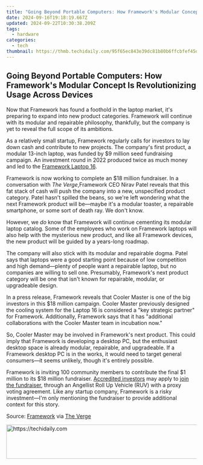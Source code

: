 ```yaml
---
title: "Going Beyond Portable Computers: How Framework's Modular Concept Is Revolutionizing Usage Across Devices"
date: 2024-09-16T19:18:19.667Z
updated: 2024-09-22T10:30:38.209Z
tags:
  - hardware
categories:
  - tech
thumbnail: https://thmb.techidaily.com/95f65ec843e39dc81b80b6ffcbfef45d788958cee2b82fb5803fb90b93482a66.jpg
---
```


## Going Beyond Portable Computers: How Framework's Modular Concept Is Revolutionizing Usage Across Devices

Now that Framework has found a foothold in the laptop market, it's preparing to expand into new product categories. Framework will continue with its modular and repairable philosophy, thankfully, but the company is yet to reveal the full scope of its ambitions.

 As a relatively small startup, Framework regularly calls for investors to lay down cash and contribute to new projects. The company's first product, a modular 13-inch laptop, was funded by $9 million seed fundraising campaign. An investment round in 2022 produced twice as much money and led to the [Framework Laptop 16](https://instagram-video-files.techidaily.com/new-speedy-social-stardom-likes-plus-videos-on-instagram-guide/).

 Framework is now working to complete an $18 million fundraiser. In a conversation with _The Verge_,Framework CEO Nirav Patel reveals that this fat stack of cash will push the company into a new, unspecified product category. Patel hasn't spilled the beans, so we're left wondering what the next Framework product will be—maybe it's a modular toaster, a repairable smartphone, or some sort of death ray. We don't know.

 However, we _do_ know that Framework will continue cementing its modular laptop catalog. Some of the employees who work on Framework laptops will also help with the mysterious new product, and like all Framework devices, the new product will be guided by a years-long roadmap.

 The company will also stick with its modular and repairable dogma. Patel says that laptops were a good starting point because of low competition and high demand—plenty of people want a repairable laptop, but no companies are willing to sell one. Presumably, Framework's next product category will be one that isn't known for repairable, modular, or upgradeable design.

 In a press release, Framework reveals that Cooler Master is one of the big investors in this $18 million campaign. Cooler Master previously designed the cooling system for the Laptop 16 is considered a "key strategic partner" for Framework. Additionally, Framework says that it has "additional collaborations with the Cooler Master team in incubation now."

 So, Cooler Master may be involved in Framework's next product. This could imply that Framework is developing a desktop PC, but the enthusiast desktop space is already modular, repairable, and upgradeable. If a Framework desktop PC is in the works, it would need to target general consumers—it seems unlikely, though it's entirely possible.

 Framework is inviting 100 community members to contribute the final $1 million to its $18 million fundraiser. [Accredited investors](https://www.sec.gov/education/capitalraising/building-blocks/accredited-investor) may apply to [join the fundraiser](https://frameworkcomputer.typeform.com/community-round?typeform-source=frame.work), through an Angellist Roll Up Vehicle (RUV) with a proxy voting agreement. Like any startup company, Framework is a risky investment—I'm only mentioning the fundraiser to provide additional context for this story.

 Source: [Framework](https://frame.work/blog/frameworks-series-a-1-and-community-participation) via [The Verge](https://www.theverge.com/2024/4/23/24138475/framework-laptop-product-categories-new)

<ins class="adsbygoogle"
     style="display:block"
     data-ad-format="autorelaxed"
     data-ad-client="ca-pub-7571918770474297"
     data-ad-slot="1223367746"></ins>

<ins class="adsbygoogle"
     style="display:block"
     data-ad-client="ca-pub-7571918770474297"
     data-ad-slot="8358498916"
     data-ad-format="auto"
     data-full-width-responsive="true"></ins>



<!-- affiliate ads begin -->
<a href="https://appsumo.8odi.net/c/5597632/2049370/7443" target="_top" id="2049370">
  <img src="//a.impactradius-go.com/display-ad/7443-2049370" border="0" alt="https://techidaily.com" width="728" height="90"/>
</a>
<img height="0" width="0" src="https://appsumo.8odi.net/i/5597632/2049370/7443" style="position:absolute;visibility:hidden;" border="0" />
<!-- affiliate ads end -->


